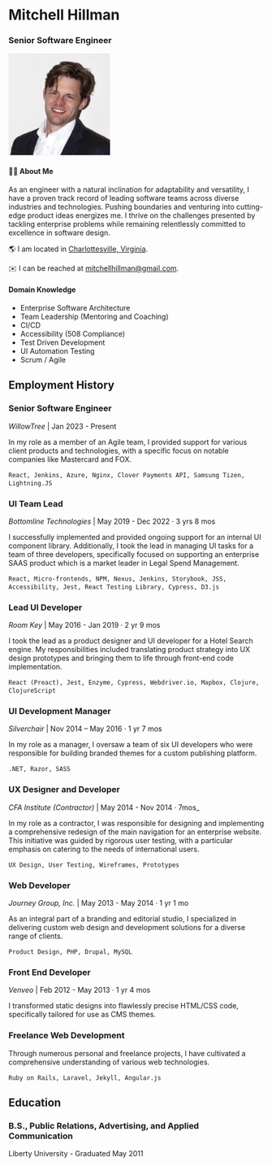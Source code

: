 # Mitchell Hillman

### Senior Software Engineer

<img src="portrait.jpg" alt="portrait" style="width:200px;"/>

#### 🧙‍♂️ About Me 
As an engineer with a natural inclination for adaptability and versatility, I have a proven track record of leading software teams across diverse industries and technologies. Pushing boundaries and venturing into cutting-edge product ideas energizes me. I thrive on the challenges presented by tackling enterprise problems while remaining relentlessly committed to excellence in software design.

🌎 I am located in [Charlottesville, Virginia](https://en.wikipedia.org/wiki/Charlottesville,_Virginia).

✉️ I can be reached at mitchellhillman@gmail.com.

#### Domain Knowledge

- Enterprise Software Architecture
- Team Leadership (Mentoring and Coaching)
- CI/CD
- Accessibility (508 Compliance)
- Test Driven Development
- UI Automation Testing
- Scrum / Agile

## Employment History


### Senior Software Engineer
_WillowTree_ | Jan 2023 - Present

In my role as a member of an Agile team, I provided support for various client products and technologies, with a specific focus on notable companies like Mastercard and FOX.

    React, Jenkins, Azure, Nginx, Clover Payments API, Samsung Tizen, Lightning.JS

### UI Team Lead
_Bottomline Technologies_ | May 2019 - Dec 2022 · 3 yrs 8 mos

I successfully implemented and provided ongoing support for an internal UI component library. Additionally, I took the lead in managing UI tasks for a team of three developers, specifically focused on supporting an enterprise SAAS product which is a market leader in Legal Spend Management.

    React, Micro-frontends, NPM, Nexus, Jenkins, Storybook, JSS, Accessibility, Jest, React Testing Library, Cypress, D3.js

### Lead UI Developer
_Room Key_ | May 2016 - Jan 2019 · 2 yr 9 mos


I took the lead as a product designer and UI developer for a Hotel Search engine. My responsibilities included translating product strategy into UX design prototypes and bringing them to life through front-end code implementation.
    
    React (Preact), Jest, Enzyme, Cypress, Webdriver.io, Mapbox, Clojure, ClojureScript

### UI Development Manager
_Silverchair_ | Nov 2014 – May 2016 · 1 yr 7 mos

In my role as a manager, I oversaw a team of six UI developers who were responsible for building branded themes for a custom publishing platform.
    
    .NET, Razor, SASS

### UX Designer and Developer
_CFA Institute (Contractor)_ | May 2014 - Nov 2014 · 7mos_

In my role as a contractor, I was responsible for designing and implementing a comprehensive redesign of the main navigation for an enterprise website. This initiative was guided by rigorous user testing, with a particular emphasis on catering to the needs of international users.

    UX Design, User Testing, Wireframes, Prototypes

### Web Developer
_Journey Group, Inc._ | May 2013 - May 2014 · 1 yr 1 mo

As an integral part of a branding and editorial studio, I specialized in delivering custom web design and development solutions for a diverse range of clients.

    Product Design, PHP, Drupal, MySQL

### Front End Developer
_Venveo_ | Feb 2012 - May 2013 · 1 yr 4 mos
  
I transformed static designs into flawlessly precise HTML/CSS code, specifically tailored for use as CMS themes.

### Freelance Web Development

Through numerous personal and freelance projects, I have cultivated a comprehensive understanding of various web technologies.

    Ruby on Rails, Laravel, Jekyll, Angular.js

## Education
### B.S., Public Relations, Advertising, and Applied Communication
Liberty University - Graduated May 2011
